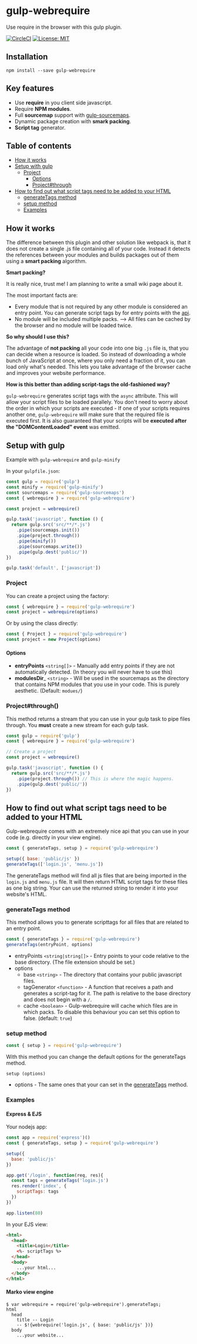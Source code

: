 # gulp-webrequire

Use require in the browser with this gulp plugin.

[![CircleCI](https://circleci.com/gh/robojones/gulp-webrequire.svg?style=shield)](https://circleci.com/gh/robojones/gulp-webrequire)
[![License: MIT](https://img.shields.io/badge/License-MIT-yellow.svg)](https://opensource.org/licenses/MIT)

## Installation

```
npm install --save gulp-webrequire
```

## Key features
- Use __require__ in you client side javascript.
- Require __NPM modules__.
- Full __sourcemap__ support with [gulp-sourcemaps](https://npmjs.com/package/gulp-sourcemaps).
- Dynamic package creation with __smark packing__.
- __Script tag__ generator.

## Table of contents
- [How it works](#how-it-works)
- [Setup with gulp](#setup-with-gulp)
  - [Project](#project)
    - [Options](#options)
    - [Project#through](#projectthrough)
- [How to find out what script tags need to be added to your HTML](#how-to-find-out-what-script-tags-need-to-be-added-to-your-html)
  - [generateTags method](#setup-method)
  - [setup method](#setup-method)
  - [Examples](#examples)

## How it works

The difference between this plugin and other solution like webpack is, that it does not create a single .js file containing all of your code.
Instead it detects the references between your modules and builds packages out of them using a __smart packing__ algorithm.

__Smart packing?__

It is really nice, trust me! I am planning to write a small wiki page about it.

The most important facts are:
- Every module that is not required by any other module is considered an entry point. You can generate script tags by for entry points with the [api](#how-to-find-out-what-scripts-tags-need-to-be-added).
- No module will be included multiple packs. --> All files can be cached by the browser and no module will be loaded twice.

__So why should I use this?__

The advantage of __not packing__ all your code into one big `.js` file is, that you can decide when a resource is loaded.
So instead of downloading a whole bunch of JavaScript at once, where you only need a fraction of it, you can load only what's needed.
This lets you take advantage of the browser cache and improves your website performance.

__How is this better than adding script-tags the old-fashioned way?__

`gulp-webrequire` generates script tags with the `async` attribute.
This will allow your script files to be loaded parallely.
You don't need to worry about the order in which your scripts are executed - If one of your scripts requires another one,
`gulp-webrequire` will make sure that the required file is executed first.
It is also guaranteed that your scripts will be __executed after the "DOMContentLoaded" event__ was emitted.


## Setup with gulp

Example with `gulp-webrequire` and `gulp-minify`

In your `gulpfile.json`:

```javascript
const gulp = require('gulp')
const minify = require('gulp-minify')
const sourcemaps = require('gulp-sourcemaps')
const { webrequire } = require('gulp-webrequire')

const project = webrequire()

gulp.task('javascript', function () {
  return gulp.src('src/**/*.js')
    .pipe(sourcemaps.init())
    .pipe(project.through())
    .pipe(minify())
    .pipe(sourcemaps.write())
    .pipe(gulp.dest('public/'))
})

gulp.task('default', ['javascript'])
```

### Project

You can create a project using the factory:

```javascript
const { webrequire } = require('gulp-webrequire')
const project = webrequire(options)
```

Or by using the class directly:

```javascript
const { Project } = require('gulp-webrequire')
const project = new Project(options)
```


#### Options

- __entryPoints__ `<string[]>` - Manually add entry points if they are not automatically detected. (In theory you will never have to use this)
- __modulesDir___ `<string>` - Will be used in the sourcemaps as the directory that contains NPM modules that you use in your code. This is purely aesthetic. (Default: `modues/`)

### Project#through()
This method returns a stream that you can use in your gulp task to pipe files through. You **must** create a new stream for each gulp task.

```javascript
const gulp = require('gulp')
const { webrequire } = require('gulp-webrequire')

// Create a project
const project = webrequire()

gulp.task('javascript', function () {
  return gulp.src('src/**/*.js')
    .pipe(project.through()) // This is where the magic happens.
    .pipe(gulp.dest('public/'))
})
```

## How to find out what script tags need to be added to your HTML

Gulp-webrequire comes with an extremely nice api that you can use in your code (e.g. directly in your view engine).
```javascript
const { generateTags, setup } = require('gulp-webrequire')

setup({ base: 'public/js' })
generateTags(['login.js', 'menu.js'])
```

The generateTags method will find all js files that are being imported in the `login.js` and `menu.js` file.
It will then return HTML script tags for these files as one big string.
Your can use the returned string to render it into your website's HTML.

### generateTags method

This method allows you to generate scripttags for all files that are related to an entry point.

```javascript
const { generateTags } = require('gulp-webrequire')
generateTags(entryPoint, options)
```

- entryPoints `<string|string[]>` - Entry points to your code relative to the base directory. (The file extension should be set.)
- options
  - base `<string>` - The directory that contains your public javascript files.
  - tagGenerator `<function>` - A function that receives a path and generates a script-tag for it. The path is relative to the base directory and does not begin with a `/`.
  - cache `<boolean>` - Gulp-webrequire will cache which files are in which packs. To disable this behaviour you can set this option to false. (default: `true`)

### setup method

```javascript
const { setup } = require('gulp-webrequire')
```

With this method you can change the default options for the generateTags method.

```
setup (options)
```

- options - The same ones that your can set in the [generateTags](#generatetags-method) method.

### Examples

#### Express & EJS

Your nodejs app:

```javascript
const app = require('express')()
const { generateTags, setup } = require('gulp-webrequire')

setup({
  base: 'public/js'
})

app.get('/login', function(req, res){ 
  const tags = generateTags('login.js')
  res.render('index', {
    scriptTags: tags
  })
})

app.listen(80)
```

In your EJS view:

```html
<html>
  <head>
    <title>Login</title>
    <%- scriptTags %>
  </head>
  <body>
    ...your html...
  </body>
</html>
```

#### Marko view engine
```marko
$ var webrequire = require('gulp-webrequire').generateTags;
html
  head
    title -- Login
    -- $!{webrequire('login.js', { base: 'public/js' })}
  body
    ...your website...
```
